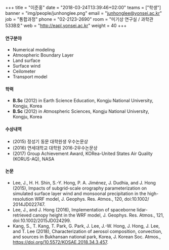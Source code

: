 ﻿+++
title = "이준홍"
date = "2018-03-24T13:39:46+02:00"
teams = ["학생"]
banner = "img/people/junhonglee.png"
email = "junhonglee@yonsei.ac.kr"
job = "통합과정"
phone = "02-2123-2690"
room = "미기상 연구실 / 과학관 533B호"
web = "http://eapl.yonsei.ac.kr"
weight = 40
+++

#### 연구분야
+ Numerical modeling
+ Atmospheric Boundary Layer
+ Land surface
+ Surface wind
+ Ceilometer
+ Transport model

#### 학력
 + **B.Sc** (2012) in Earth Science Education, Kongju National University, Kongju, Korea
 + **B.Sc** (2012) in Atmospheric Sciences, Kongju National University, Kongju, Korea

#### 수상내역
 + (2015) 정성기 동문 대학원생 우수논문상
 + (2016) 연세대학교 대학원 2016-2우수논문상
 + (2017) Group Achievement Award, KORea-United States Air Quality (KORUS-AQ), NASA

#### 논문
+ Lee, J., H. H. Shin, S.-Y. Hong, P. A. Jiménez, J. Dudhia, and J. Hong (2015), Impacts of subgrid-scale orography parameterization on simulated surface layer wind and monsoonal precipitation in the high-resolution WRF model, J. Geophys. Res. Atmos., 120, doi:10.1002/ 2014JD022747.
+ Lee, J., and J. Hong (2016), Implementation of spaceborne lidar-retrieved canopy height in the WRF model, J. Geophys. Res. Atmos., 121, doi:10.1002/2015JD024299.
+ Kang, S., T. Kang, T. Park, G. Park, J. Lee, J.-W. Hong, J. Hong, J. Lee, and T. Lee (2018), Characterization of aerosol composition, convection, and sources in Bukhansan national park, Korea, J. Korean Soc. Atmos., https://doi.org/10.5572/KOSAE.2018.34.3.457.
